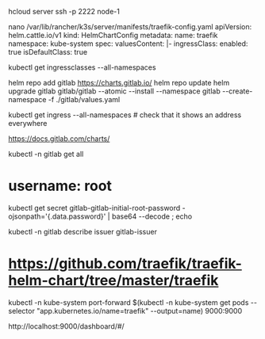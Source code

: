 hcloud server ssh -p 2222 node-1

nano /var/lib/rancher/k3s/server/manifests/traefik-config.yaml
apiVersion: helm.cattle.io/v1
kind: HelmChartConfig
metadata:
  name: traefik
  namespace: kube-system
spec:
  valuesContent: |-
    ingressClass:
      enabled: true
      isDefaultClass: true

kubectl get ingressclasses --all-namespaces

helm repo add gitlab https://charts.gitlab.io/
helm repo update
helm upgrade gitlab gitlab/gitlab --atomic --install --namespace gitlab --create-namespace -f ./gitlab/values.yaml

kubectl get ingress --all-namespaces # check that it shows an address everywhere

https://docs.gitlab.com/charts/

kubectl -n gitlab get all

# username: root
kubectl get secret gitlab-gitlab-initial-root-password -ojsonpath='{.data.password}' | base64 --decode ; echo

kubectl -n gitlab describe issuer gitlab-issuer

# https://github.com/traefik/traefik-helm-chart/tree/master/traefik

kubectl -n kube-system port-forward $(kubectl -n kube-system get pods --selector "app.kubernetes.io/name=traefik" --output=name) 9000:9000

http://localhost:9000/dashboard/#/
